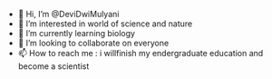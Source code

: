 - 👋 Hi, I’m @DeviDwiMulyani
- 👀 I’m interested in world of science and nature
- 🌱 I’m currently learning biology
- 💞️ I’m looking to collaborate on everyone
- 📫 How to reach me : i willfinish my endergraduate education and become a scientist

<!---
DeviDwiMulyani/DeviDwiMulyani is a ✨ special ✨ repository because its `README.md` (this file) appears on your GitHub profile.
You can click the Preview link to take a look at your changes.
--->
